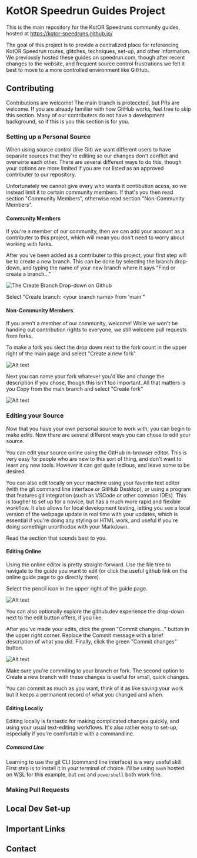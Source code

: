 
# KotOR Speedrun Guides Project

This is the main repository for the KotOR Speedruns community guides, hosted at https://kotor-speedruns.github.io/

The goal of this project is to provide a centralized place for referencing KotOR Speedrun routes, glitches, techniques, set-up, and other information. We previously hosted these guides on speedrun.com, though after recent changes to the website, and frequent source control frustrations we felt it best to move to a more controlled environment like GitHub. 

## Contributing
Contributions are welcome! The main branch is proteccted, but PRs are welcome. If you are already familiar with how GitHub works, feel free to skip this section. Many of our contributers do not have a development background, so if this is you this section is for you.

### Setting up a Personal Source

When using source control (like Git) we want different users to have separate sources that they're editing so our changes don't conflict and overwirte each other. There are several different ways to do this, though your options are more limited if you are not listed as an approved contributer to our repository.

Unfortunately we cannot give every who wants it contibution acess, so we instead limit it to certain community members. If that's you then read section "Community Members", otherwise read section "Non-Community Members".

#### Community Members
If you're a member of our community, then we can add your account as a contributer to this project, which will mean you don't need to worry about working with forks.

After you've been added as a contributer to this project, your first step will be to create a new branch. This can be done by selecting the branch drop-down, and typing the name of your new branch where it says "Find or create a branch..."

![The Create Branch Drop-down on Github](assets\images\Readme\github-branching.png)

Select "Create branch: \<your branch name\> from 'main'"

#### Non-Community Members
If you aren't a member of our community, welcome! While we won't be handing out contribution rights to everyone, we still welcome pull requests from forks.

To make a fork you slect the drop down next to the fork count in the upper right of the main page and select "Create a new fork"

![Alt text](assets\images\Readme\github-fork1.png)

Next you can name your fork whatever you'd like and change the description if you chose, though this isn't too important. All that matters is you Copy from the main branch and select "Create fork"

![Alt text](assets\images\Readme\github-fork2.png)

### Editing your Source
Now that you have your own personal source to work with, you can begin to make edits. Now there are several different ways you can chose to edit your source.

You can edit your source online using the GitHub in-browser editor. This is very easy for people who are new to this sort of thing, and don't want to learn any new tools. However it can get quite tedious, and leave some to be desired.

You can also edit locally on your machine using your favorite text editor (with the git command line interface or GitHub Desktop), or using a program that features git integration (such as VSCode or other common IDEs). This is tougher to set up for a novice, but has a much more rapid and flexible workflow. It also allows for local development testing, letting you see a local version of the webpage update in real time with your updates, which is essential if you're doing any styling or HTML work, and useful if you're doing somethign unorthodox with your Markdown.

Read the section that sounds best to you.

#### Editing Online
Using the online editor is pretty straight-forward. Use the file tree to navigate to the guide you want to edit (or click the useful github link on the online guide page to go directly there).

Select the pencil icon in the upper right of the guide page.

![Alt text](assets\images\Readme\github-edit.png)

You can also optionally explore the github.dev experience the drop-down next to the edit button offers, if you like.

After you've made your edits, click the green "Commit changes..." button in the upper right corner. Replace the Commit message with a brief description of what you did. Finally, click the green "Commit changes" button.

![Alt text](assets\images\Readme\github-commit.png)

Make sure you're commiting to your branch or fork. The second option to Create a new branch with these changes is useful for small, quick changes.

You can commit as much as you want, think of it as like saving your work but it keeps a permanent record of what you changed and when.

#### Editing Locally
Editing locally is fantastic for making complicated changes quickly, and using your usual text-editing workflows. It's also rather easy to set-up, especially if you're comfortable with a commandline. 

##### Command Line
Learning to use the git CLI (command line interface) is a very useful skill. First step is to install it in your terminal of choice. I'll be using `bash` hosted on WSL for this example, but `cmd` and `powershell` both work fine. 

### Making Pull Requests

## Local Dev Set-up


## Important Links


## Contact